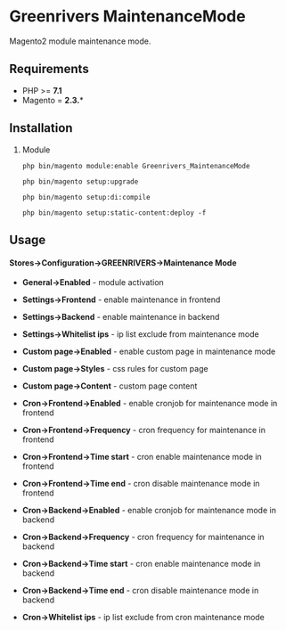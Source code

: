 # Greenrivers MaintenanceMode

Magento2 module maintenance mode.

## Requirements

* PHP >= **7.1**
* Magento = **2.3.***

## Installation

1. Module

    ```shell    
    php bin/magento module:enable Greenrivers_MaintenanceMode
    
    php bin/magento setup:upgrade
    
    php bin/magento setup:di:compile
    
    php bin/magento setup:static-content:deploy -f
    ```

## Usage

#### **Stores->Configuration->GREENRIVERS->Maintenance Mode**

* **General->Enabled** - module activation


* **Settings->Frontend** - enable maintenance in frontend
* **Settings->Backend** - enable maintenance in backend
* **Settings->Whitelist ips** - ip list exclude from maintenance mode


* **Custom page->Enabled** - enable custom page in maintenance mode
* **Custom page->Styles** - css rules for custom page
* **Custom page->Content** - custom page content


* **Cron->Frontend->Enabled** - enable cronjob for maintenance mode in frontend
* **Cron->Frontend->Frequency** - cron frequency for maintenance in frontend
* **Cron->Frontend->Time start** - cron enable maintenance mode in frontend
* **Cron->Frontend->Time end** - cron disable maintenance mode in frontend


* **Cron->Backend->Enabled** - enable cronjob for maintenance mode in backend
* **Cron->Backend->Frequency** - cron frequency for maintenance in backend
* **Cron->Backend->Time start** - cron enable maintenance mode in backend
* **Cron->Backend->Time end** - cron disable maintenance mode in backend


* **Cron->Whitelist ips** - ip list exclude from cron maintenance mode
